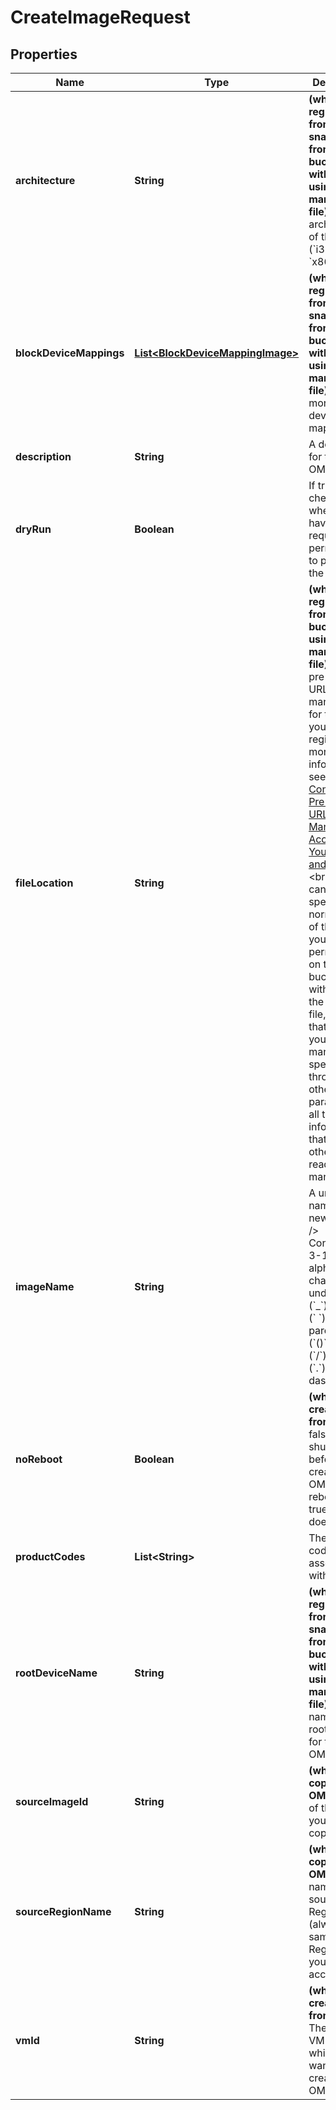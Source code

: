 

# CreateImageRequest


## Properties

| Name | Type | Description | Notes |
|------------ | ------------- | ------------- | -------------|
|**architecture** | **String** | **(when registering from a snapshot, or from a bucket without using a manifest file)** The architecture of the OMI (&#x60;i386&#x60; or &#x60;x86_64&#x60;). |  [optional] |
|**blockDeviceMappings** | [**List&lt;BlockDeviceMappingImage&gt;**](BlockDeviceMappingImage.md) | **(when registering from a snapshot, or from a bucket without using a manifest file)** One or more block device mappings. |  [optional] |
|**description** | **String** | A description for the new OMI. |  [optional] |
|**dryRun** | **Boolean** | If true, checks whether you have the required permissions to perform the action. |  [optional] |
|**fileLocation** | **String** | **(when registering from a bucket by using a manifest file)** The pre-signed URL of the manifest file for the OMI you want to register. For more information, see [Configuring a Pre-signed URL](https://docs.outscale.com/en/userguide/Configuring-a-Pre-signed-URL.html) or [Managing Access to Your Buckets and Objects](https://docs.outscale.com/en/userguide/Managing-Access-to-Your-Buckets-and-Objects.html).&lt;br /&gt; You can also specify the normal URL of the OMI if you have permission on the OOS bucket, without using the manifest file, but in that case, you need to manually specify through the other parameters all the information that would otherwise be read from the manifest file. |  [optional] |
|**imageName** | **String** | A unique name for the new OMI.&lt;br /&gt; Constraints: 3-128 alphanumeric characters, underscores (&#x60;_&#x60;), spaces (&#x60; &#x60;), parentheses (&#x60;()&#x60;), slashes (&#x60;/&#x60;), periods (&#x60;.&#x60;), or dashes (&#x60;-&#x60;). |  [optional] |
|**noReboot** | **Boolean** | **(when creating from a VM)** If false, the VM shuts down before creating the OMI and then reboots. If true, the VM does not. |  [optional] |
|**productCodes** | **List&lt;String&gt;** | The product codes associated with the OMI. |  [optional] |
|**rootDeviceName** | **String** | **(when registering from a snapshot, or from a bucket without using a manifest file)** The name of the root device for the new OMI. |  [optional] |
|**sourceImageId** | **String** | **(when copying an OMI)** The ID of the OMI you want to copy. |  [optional] |
|**sourceRegionName** | **String** | **(when copying an OMI)** The name of the source Region (always the same as the Region of your account). |  [optional] |
|**vmId** | **String** | **(when creating from a VM)** The ID of the VM from which you want to create the OMI. |  [optional] |



